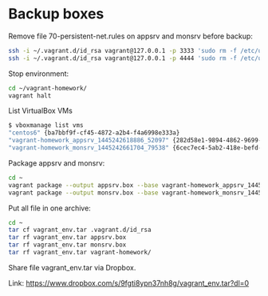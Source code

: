 # Backup boxes

Remove file 70-persistent-net.rules on appsrv and monsrv before backup:

```bash
ssh -i ~/.vagrant.d/id_rsa vagrant@127.0.0.1 -p 3333 'sudo rm -f /etc/udev/rules.d/70-persistent-net.rules'
ssh -i ~/.vagrant.d/id_rsa vagrant@127.0.0.1 -p 4444 'sudo rm -f /etc/udev/rules.d/70-persistent-net.rules'
```

Stop environment:

```bash
cd ~/vagrant-homework/
vagrant halt
```

List VirtualBox VMs

```bash
$ vboxmanage list vms
"centos6" {ba7bbf9f-cf45-4872-a2b4-f4a6998e333a}
"vagrant-homework_appsrv_1445242618886_52097" {282d58e1-9894-4862-9699-81f8711c61b4}
"vagrant-homework_monsrv_1445242661704_79538" {6cec7ec4-5ab2-418e-befd-810f21e2fdc7}
```

Package appsrv and monsrv:

```bash
cd ~
vagrant package --output appsrv.box --base vagrant-homework_appsrv_1445242618886_52097
vagrant package --output monsrv.box --base vagrant-homework_monsrv_1445242661704_79538
```

Put all file in one archive:

```bash
cd ~
tar cf vagrant_env.tar .vagrant.d/id_rsa 
tar rf vagrant_env.tar appsrv.box 
tar rf vagrant_env.tar monsrv.box 
tar rf vagrant_env.tar vagrant-homework/
```

Share file vagrant_env.tar via Dropbox. 

Link: https://www.dropbox.com/s/9fgti8ypn37nh8g/vagrant_env.tar?dl=0


